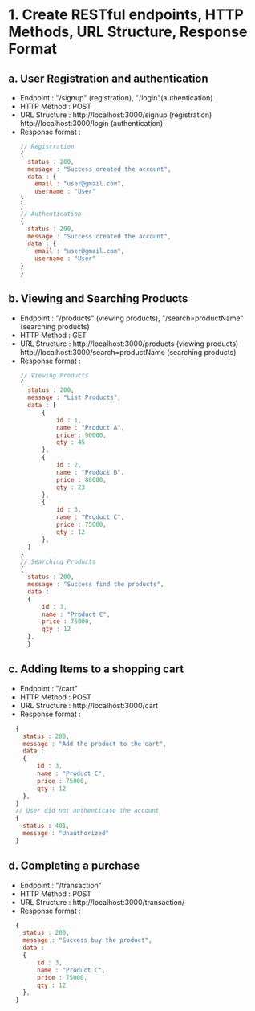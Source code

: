 # 1. Create RESTful endpoints, HTTP Methods, URL Structure, Response Format

## a. User Registration and authentication

- Endpoint : "/signup" (registration), "/login"(authentication)
- HTTP Method : POST
- URL Structure : http://localhost:3000/signup (registration)
  http://localhost:3000/login (authentication)
- Response format :
  ```javascript
  // Registration
  {
    status : 200,
    message : "Success created the account",
    data : {
      email : "user@gmail.com",
      username : "User"
  }
  }
  // Authentication
  {
    status : 200,
    message : "Success created the account",
    data : {
      email : "user@gmail.com",
      username : "User"
  }
  }
  ```

## b. Viewing and Searching Products

- Endpoint : "/products" (viewing products), "/search=productName" (searching products)
- HTTP Method : GET
- URL Structure : http://localhost:3000/products (viewing products)
  http://localhost:3000/search=productName (searching products)
- Response format :
  ```javascript
  // Viewing Products
  {
    status : 200,
    message : "List Products",
    data : [
        {
            id : 1,
            name : "Product A",
            price : 90000,
            qty : 45
        },
        {
            id : 2,
            name : "Product B",
            price : 80000,
            qty : 23
        },
        {
            id : 3,
            name : "Product C",
            price : 75000,
            qty : 12
        },
    ]
  }
  // Searching Products
  {
    status : 200,
    message : "Success find the products",
    data :
    {
        id : 3,
        name : "Product C",
        price : 75000,
        qty : 12
    },
    }
  ```

## c. Adding Items to a shopping cart

- Endpoint : "/cart"
- HTTP Method : POST
- URL Structure : http://localhost:3000/cart
- Response format :

```javascript
  {
    status : 200,
    message : "Add the product to the cart",
    data :
    {
        id : 3,
        name : "Product C",
        price : 75000,
        qty : 12
    },
  }
  // User did not authenticate the account
  {
    status : 401,
    message : "Unauthorized"
  }
```

## d. Completing a purchase

- Endpoint : "/transaction"
- HTTP Method : POST
- URL Structure : http://localhost:3000/transaction/
- Response format :

```javascript
  {
    status : 200,
    message : "Success buy the product",
    data :
    {
        id : 3,
        name : "Product C",
        price : 75000,
        qty : 12
    },
  }
```
